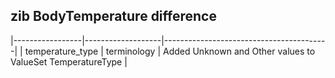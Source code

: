 ## zib BodyTemperature difference


|-----------------|-------------------|-----------------------------------------|
| temperature_type | terminology | Added Unknown and Other values to ValueSet TemperatureType |